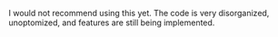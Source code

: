 I would not recommend using this yet. The code is very disorganized, unoptomized, and features are still being implemented. 
